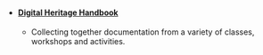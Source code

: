 
* #### [Digital Heritage Handbook](/digital-heritage-handbook/)
    * Collecting together documentation from a variety of classes, workshops and activities. 
